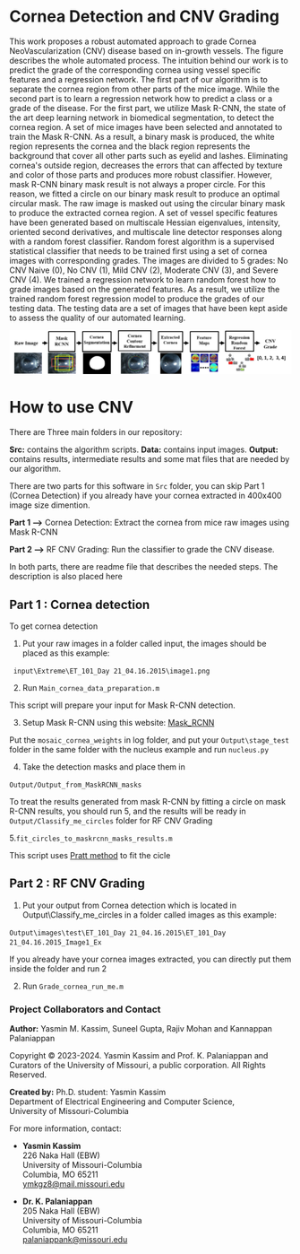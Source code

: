 # Cornea Detection and CNV Grading
This work proposes a robust automated approach to grade Cornea NeoVascularization (CNV) disease based on in-growth vessels. The figure describes the whole automated process. The intuition behind our work is to predict the grade of the corresponding cornea using vessel specific features and a regression network. The first part of our algorithm is to separate the cornea region from other parts of the mice image. While the second part is to learn a regression network how to predict a class or a grade of the disease. For the first part, we utilize Mask R-CNN, the state of the art deep learning network in biomedical segmentation, to detect the cornea region. A set of mice images have been selected and annotated to train the Mask R-CNN. As a result, a binary mask is produced, the white region represents the cornea and the black region represents the background that cover all other parts such as eyelid and lashes. Eliminating cornea's outside region, decreases the errors that can affected by texture and color of those parts and produces more robust classifier. However, mask R-CNN binary mask result is not always a proper circle. For this reason, we fitted a circle on our binary mask result to produce an optimal circular mask. The raw image is masked out using the circular binary mask to produce the extracted cornea region. A set of vessel specific features have been generated based on multiscale Hessian eigenvalues, intensity, oriented second derivatives, and multiscale line detector responses along with a random forest classifier. Random forest algorithm is a supervised statistical classifier that needs to be trained first using a set of cornea images with corresponding grades. The images are divided to 5 grades: No CNV Naive (0), No CNV (1), Mild CNV (2), Moderate CNV (3), and Severe CNV (4). We trained a regression network to learn random forest how to grade images based on the generated features. As a result, we utilize the trained random forest regression model to produce the grades of our testing data. The testing data are a set of images that have been kept aside to assess the quality of our automated learning.

![](/figures/pipeline.png)

# How to use CNV

There are Three main folders in our repository:

**Src:** contains the algorithm scripts.
**Data:** contains input images.
**Output:** contains results, intermediate results and some mat files that are needed by our algorithm. 


There are two parts for this software in ```Src``` folder, you can skip Part 1 (Cornea Detection) if you already have your cornea extracted in 400x400 image size dimention. 

**Part 1 -->** Cornea Detection: Extract the cornea from mice raw images using Mask R-CNN

**Part 2 -->** RF CNV Grading: Run the classifier to grade the CNV disease.

In both parts, there are readme file that describes the needed steps. The description is also placed here


## Part 1 : Cornea detection 

To get cornea detection

1. Put your raw images in a folder called input, the images should be placed as this example:

``` input\Extreme\ET_101_Day 21_04.16.2015\image1.png```

2. Run ```Main_cornea_data_preparation.m```

This script will prepare your input for Mask R-CNN detection.

3. Setup Mask R-CNN using this website: [Mask_RCNN](https://github.com/matterport/Mask_RCNN)

Put the ```mosaic_cornea_weights``` in log folder, and put your ```Output\stage_test``` folder in the same folder with the nucleus example and run ```nucleus.py``` 

4. Take the detection masks and place them in 

```Output/Output_from_MaskRCNN_masks```

To treat the results generated from mask R-CNN by fitting a circle on mask R-CNN results, you should run 5, and the results will be ready in ```Output/Classify_me_circles``` folder for RF CNV Grading

5.```fit_circles_to_maskrcnn_masks_results.m```
 
This script uses [Pratt method](https://www.mathworks.com/matlabcentral/fileexchange/22643-circle-fit-pratt-method) to fit the cicle


## Part 2 : RF CNV Grading

1. Put your output from Cornea detection which is located in Output\Classify_me_circles in a folder called images as this example:

``` Output\images\test\ET_101_Day 21_04.16.2015\ET_101_Day 21_04.16.2015_Image1_Ex ```

If you already have your cornea images extracted, you can directly put them inside the folder and run 2

2. Run ```Grade_cornea_run_me.m```

### Project Collaborators and Contact

**Author:** Yasmin M. Kassim, Suneel Gupta, Rajiv Mohan and Kannappan Palaniappan

Copyright &copy; 2023-2024. Yasmin Kassim and Prof. K. Palaniappan and Curators of the University of Missouri, a public corporation. All Rights Reserved.

**Created by:** Ph.D. student: Yasmin Kassim  
Department of Electrical Engineering and Computer Science,  
University of Missouri-Columbia  

For more information, contact:

* **Yasmin Kassim**  
226 Naka Hall (EBW)  
University of Missouri-Columbia  
Columbia, MO 65211  
ymkgz8@mail.missouri.edu  


* **Dr. K. Palaniappan**  
205 Naka Hall (EBW)  
University of Missouri-Columbia  
Columbia, MO 65211  
palaniappank@missouri.edu
